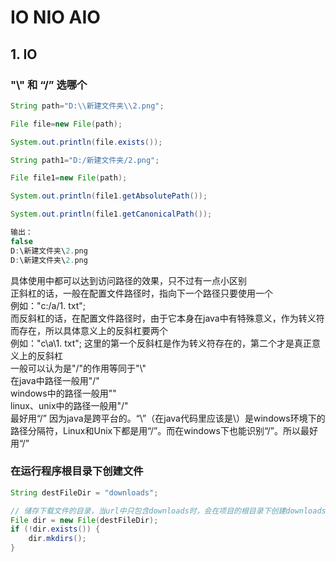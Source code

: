 # IO NIO AIO

## 1. IO

### "\\" 和 “/” 选哪个

``` java
String path="D:\\新建文件夹\\2.png";

File file=new File(path);

System.out.println(file.exists());

String path1="D:/新建文件夹/2.png";

File file1=new File(path);

System.out.println(file1.getAbsolutePath());

System.out.println(file1.getCanonicalPath());

输出：
false
D:\新建文件夹\2.png
D:\新建文件夹\2.png
```

具体使用中都可以达到访问路径的效果，只不过有一点小区别  
正斜杠的话，一般在配置文件路径时，指向下一个路径只要使用一个  
例如："c:/a/1. txt";  
而反斜杠的话，在配置文件路径时，由于它本身在java中有特殊意义，作为转义符而存在，所以具体意义上的反斜杠要两个  
例如："c\\a\\1. txt"; 这里的第一个反斜杠是作为转义符存在的，第二个才是真正意义上的反斜杠  
一般可以认为是"/"的作用等同于"\\"  
在java中路径一般用"/"  
windows中的路径一般用"\"  
linux、unix中的路径一般用"/"  
最好用“/”  因为java是跨平台的。“\”（在java代码里应该是\\）是windows环境下的路径分隔符，Linux和Unix下都是用“/”。而在windows下也能识别“/”。所以最好用“/”  

### 在运行程序根目录下创建文件

``` java
String destFileDir = "downloads";

// 储存下载文件的目录，当url中只包含downloads时，会在项目的根目录下创建downloads文件夹
File dir = new File(destFileDir);
if (!dir.exists()) {
    dir.mkdirs();
}
```









